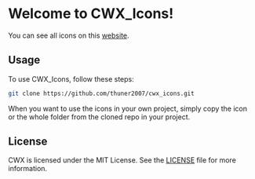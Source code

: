 # Welcome to CWX_Icons!
You can see all icons on this [website](https://cwx-icons-web-git-main-thuner2007s-projects.vercel.app).

## Usage
To use CWX_Icons, follow these steps:

```sh
git clone https://github.com/thuner2007/cwx_icons.git
```
When you want to use the icons in your own project, simply copy the icon or the whole folder from the cloned repo in your project.

## License
CWX is licensed under the MIT License. See the [LICENSE](https://github.com/thuner2007/cwx_icons/blob/main/LICENSE.md) file for more information.
